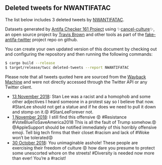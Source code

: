 ## Deleted tweets for NWANTIFATAC

The list below includes 3 deleted tweets by
[NWANTIFATAC](https://twitter.com/NWANTIFATAC).



Datasets generated by [Antifa Checker 161 Project](https://twitter.com/antifacheck161) using ✨[cancel-culture](https://github.com/travisbrown/cancel-culture)✨, an open source project by 
[Travis Brown](https://twitter.com/travisbrown) and other tools as part of the 
[fake-antifa-twitter](https://github.com/antifacheck161/fake-antifa-twitter) project repo on github.

You can create your own updated version of this document by checking out and configuring the
repository and then running the following commands:

```bash
$ cargo build --release
$ target/release/twcc deleted-tweets --report NWANTIFATAC
```

Please note that all tweets quoted here are sourced from the
[Wayback Machine](https://web.archive.org) and were not directly accessed through the Twitter API or
any Twitter client.

* [13 November 2018](https://web.archive.org/web/20181113120648/https://twitter.com/NWANTIFATAC/status/1062315843651014656): Stan Lee was a racist and a homophob and some other adjectives I heard someone in a protest say so I believe that now. #StanLee should not get a statue and if he does we need to pull it down and stomp on it.😡 #StanLeeForever not. <!--1062315843651014656-->
* [ 1 November 2018](https://web.archive.org/web/20181101154320/https://twitter.com/NWANTIFATAC/status/1058021681665581058): I still find this offensive 😡 #Resistance #VoteBlueToSaveAmerica2018 This is all the fault of Trump somehow.😡 @AppleSupport should be notified immediately of this horribly offensive emoji. Tell big tech firms that their closet #racism and lack of #Woke won’t be tolerated😡 <!--1058021681665581058-->
* [30 October 2018](https://web.archive.org/web/20181030001950/https://twitter.com/NWANTIFATAC/status/1057064499558187008): You unimaginable asshole! These people are exercising their freedom of culture 😡 how dare you presume to protect some unescorted whore on the streets! #Diversity is needed now more than ever! You’re a #racist! <!--1057064499558187008-->
